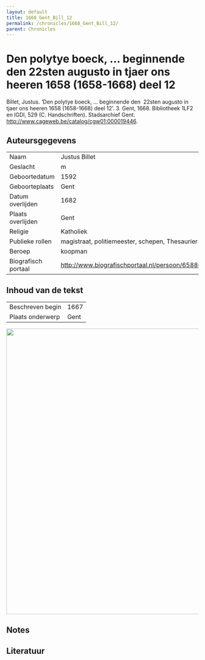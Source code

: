 ```yaml
---
layout: default
title: 1668_Gent_Bill_12
permalink: /chronicles/1668_Gent_Bill_12/
parent: Chronicles
--- 
```



# Den polytye boeck, ... beginnende den  22sten augusto in tjaer ons heeren 1658 (1658-1668) deel 12 

Billet, Justus. ‘Den polytye boeck, ... beginnende den  22sten augusto in tjaer ons heeren 1658 (1658-1668) deel 12’. 3. Gent, 1668. Bibliotheek 1LF2 en lGDl, 529 (C. Handschriften). Stadsarchief Gent. http://www.cageweb.be/catalog/cgw01:000019446. 

## Auteursgegevens 

| | | 
| --------------- | --------------- | 
| Naam | Justus Billet | 
| Geslacht | m | 
| Geboortedatum | 1592 | 
| Geboorteplaats | Gent | 
| Datum overlijden | 1682 | 
| Plaats overlijden | Gent | 
| Religie | Katholiek | 
| Publieke rollen | magistraat, politiemeester, schepen, Thesaurier | 
| Beroep | koopman | 
| Biografisch portaal | http://www.biografischportaal.nl/persoon/65880947 | 

## Inhoud van de tekst 

| | | 
| --------------- | --------------- | 
| Beschreven begin | 1667 | 
| Plaats onderwerp | Gent | 

[<img src="..\..\barplots_chronicles\1668_Gent_Bill_12.jpg" width="750"/>](..\..\barplots_chronicles\1668_Gent_Bill_12.jpg) 

## Notes 

## Literatuur 

